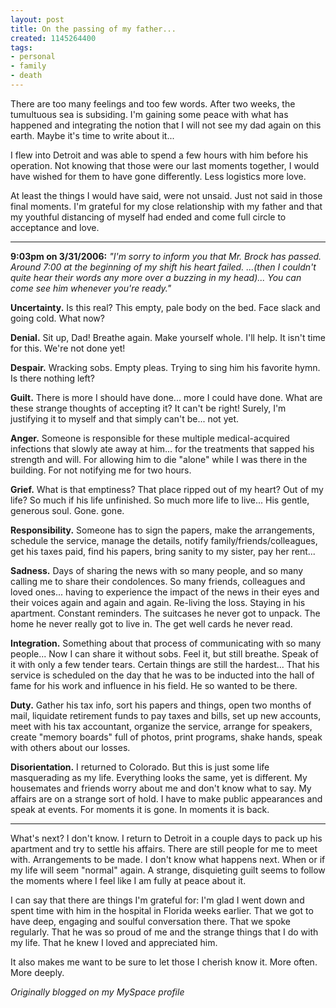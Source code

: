 ```yaml
---
layout: post
title: On the passing of my father...
created: 1145264400
tags:
- personal
- family
- death
---
```

There are too many feelings and too few words.  After two weeks, the tumultuous sea is subsiding.  I'm gaining some peace with what has happened and integrating the notion that I will not see my dad again on this earth.  Maybe it's time to write about it...

I flew into Detroit and was able to spend a few hours with him before his operation.  Not knowing that those were our last moments together, I would have wished for them to have gone differently.  Less logistics more love.

At least the things I would have said, were not unsaid.  Just not said in those final moments.  I'm grateful for my close relationship with my father and that my youthful distancing of myself had ended and come full circle to acceptance and love.

<hr>

**9:03pm on 3/31/2006:** <em>"I'm sorry to inform you that Mr. Brock has passed.  Around 7:00 at the beginning of my shift his heart failed. ...(then I couldn't quite hear their words any more over a buzzing in my head)... You can come see him whenever you're ready."</em>

**Uncertainty.**  Is this real?  This empty, pale body on the bed.  Face slack and going cold.  What now?

**Denial.** Sit up, Dad!  Breathe again.  Make yourself whole.  I'll help.  It isn't time for this.  We're not done yet!

**Despair.** Wracking sobs. Empty pleas. Trying to sing him his favorite hymn. Is there nothing left?  

**Guilt.** There is more I should have done... more I could have done. What are these strange thoughts of accepting it?  It can't be right!  Surely, I'm justifying it to myself and that simply can't be... not yet.

**Anger.** Someone is responsible for these multiple medical-acquired infections that slowly ate away at him... for the treatments that sapped his strength and will.  For allowing him to die "alone" while I was there in the building.  For not notifying me for two hours.

**Grief.** What is that emptiness?  That place ripped out of my heart?  Out of my life?  So much if his life unfinished.  So much more life to live...  His gentle, generous soul.  Gone.  gone.

**Responsibility.** Someone has to sign the papers, make the arrangements, schedule the service, manage the details, notify family/friends/colleagues, get his taxes paid, find his papers,  bring sanity to my sister, pay her rent...

**Sadness.**  Days of sharing the news with so many people, and so many calling me to share their condolences.  So many friends, colleagues and loved ones... having to experience the impact of the news in their eyes and their voices again and again and again.  Re-living the loss. Staying in his apartment.  Constant reminders.  The suitcases he never got to unpack.  The home he never really got to live in.  The get well cards he never read.

**Integration.** Something about that process of communicating with so many people... Now I can share it without sobs.  Feel it, but still breathe.  Speak of it with only a few tender tears.  Certain things are still the hardest... That his service is scheduled on the day that he was to be inducted into the hall of fame for his work and influence in his field.  He so wanted to be there.

**Duty.** Gather his tax info, sort his papers and things, open two months of mail, liquidate retirement funds to pay taxes and bills, set up new accounts, meet with his tax accountant, organize the service, arrange for speakers, create "memory boards" full of photos, print programs, shake hands, speak with others about our losses.

**Disorientation.** I returned to Colorado. But this is just some life masquerading as my life. Everything looks the same, yet is different. My housemates and friends worry about me and don't know what to say.  My affairs are on a strange sort of hold. I have to make public appearances and speak at events.  For moments it is gone.  In moments it is back.

<hr>

What's next? I don't know. I return to Detroit in a couple days to pack up his apartment and try to settle his affairs.  There are still people for me to meet with.  Arrangements to be made.  I don't know what happens next.  When or if my life will seem "normal" again.  A strange, disquieting guilt seems to follow the moments where I feel like I am fully at peace about it.  

I can say that there are things I'm grateful for: I'm glad I went down and spent time with him in the hospital in Florida weeks earlier.  That we got to have deep, engaging and soulful conversation there.  That we spoke regularly.  That he was so proud of me and the strange things that I do with my life.  That he knew I loved and appreciated him.

It also makes me want to be sure to let those I cherish know it.  More often.  More deeply.

*Originally blogged on my MySpace profile*
